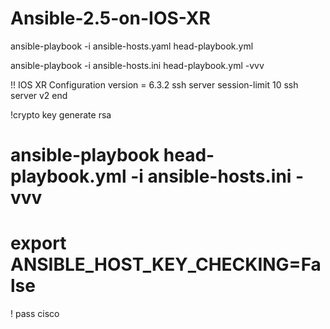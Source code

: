 # Ansible-2.5-on-IOS-XR


ansible-playbook -i ansible-hosts.yaml head-playbook.yml
 
 
ansible-playbook -i ansible-hosts.ini head-playbook.yml -vvv



!! IOS XR Configuration version = 6.3.2
ssh server session-limit 10
ssh server v2
end


!crypto key generate rsa 

# ansible-playbook head-playbook.yml -i ansible-hosts.ini  -vvv 
# export ANSIBLE_HOST_KEY_CHECKING=False



! pass cisco
 